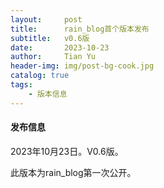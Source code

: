 ```yaml
---
layout:     post
title:      rain_blog首个版本发布
subtitle:   v0.6版
date:       2023-10-23
author:     Tian Yu
header-img: img/post-bg-cook.jpg
catalog: true
tags:
    - 版本信息
---
```


#### 发布信息

2023年10月23日。V0.6版。

此版本为rain_blog第一次公开。

